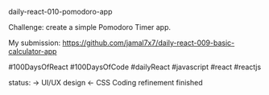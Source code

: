daily-react-010-pomodoro-app

Challenge: create a simple Pomodoro Timer app.

My submission: https://github.com/jamal7x7/daily-react-009-basic-calculator-app

#100DaysOfReact #100DaysOfCode #dailyReact #javascript #react #reactjs

status:
-> UI/UX design <-
CSS
Coding
refinement
finished
